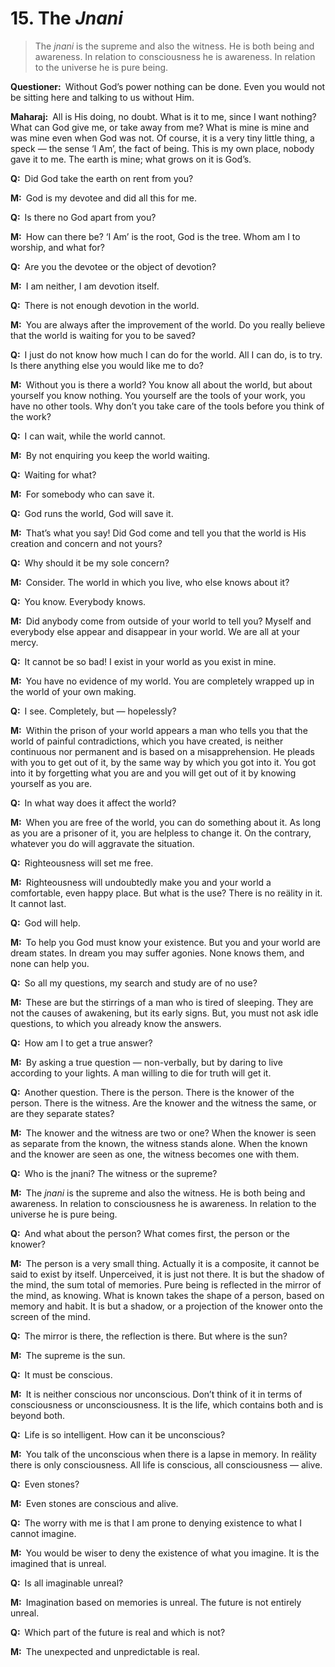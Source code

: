 # 15. The *Jnani*

>The *jnani* is the supreme and also the witness. He is both being and awareness. In relation to consciousness he is awareness. In relation to the universe he is pure being.

**Questioner:**&ensp;Without God’s power nothing can be done. Even you would not be sitting here and talking to us without Him.

**Maharaj:**&ensp;All is His doing, no doubt. What is it to me, since I want nothing? What can God give me, or take away from me? What is mine is mine and was mine even when God was not. Of course, it is a very tiny little thing, a speck — the sense ‘I Am’, the fact of being. This is my own place, nobody gave it to me. The earth is mine; what grows on it is God’s.

**Q:**&ensp;Did God take the earth on rent from you?

**M:**&ensp;God is my devotee and did all this for me.

**Q:**&ensp;Is there no God apart from you?

**M:**&ensp;How can there be? ‘I Am’ is the root, God is the tree. Whom am I to worship, and what for?

**Q:**&ensp;Are you the devotee or the object of devotion?

**M:**&ensp;I am neither, I am devotion itself.

**Q:**&ensp;There is not enough devotion in the world.

**M:**&ensp;You are always after the improvement of the world. Do you really believe that the world is waiting for you to be saved?

**Q:**&ensp;I just do not know how much I can do for the world. All I can do, is to try. Is there anything else you would like me to do?

**M:**&ensp;Without you is there a world? You know all about the world, but about yourself you know nothing. You yourself are the tools of your work, you have no other tools. Why don’t you take care of the tools before you think of the work?

**Q:**&ensp;I can wait, while the world cannot.

**M:**&ensp;By not enquiring you keep the world waiting.

**Q:**&ensp;Waiting for what?

**M:**&ensp;For somebody who can save it.

**Q:**&ensp;God runs the world, God will save it.

**M:**&ensp;That’s what you say! Did God come and tell you that the world is His creation and concern and not yours?

**Q:**&ensp;Why should it be my sole concern?

**M:**&ensp;Consider. The world in which you live, who else knows about it?

**Q:**&ensp;You know. Everybody knows.

**M:**&ensp;Did anybody come from outside of your world to tell you? Myself and everybody else appear and disappear in your world. We are all at your mercy.

**Q:**&ensp;It cannot be so bad! I exist in your world as you exist in mine.

**M:**&ensp;You have no evidence of my world. You are completely wrapped up in the world of your own making.

**Q:**&ensp;I see. Completely, but — hopelessly?

**M:**&ensp;Within the prison of your world appears a man who tells you that the world of painful contradictions, which you have created, is neither continuous nor permanent and is based on a misapprehension. He pleads with you to get out of it, by the same way by which you got into it. You got into it by forgetting what you are and you will get out of it by knowing yourself as you are.

**Q:**&ensp;In what way does it affect the world?

**M:**&ensp;When you are free of the world, you can do something about it. As long as you are a prisoner of it, you are helpless to change it. On the contrary, whatever you do will aggravate the situation.

**Q:**&ensp;Righteousness will set me free.

**M:**&ensp;Righteousness will undoubtedly make you and your world a comfortable, even happy place. But what is the use? There is no reälity in it. It cannot last.

**Q:**&ensp;God will help.

**M:**&ensp;To help you God must know your existence. But you and your world are dream states. In dream you may suffer agonies. None knows them, and none can help you.

**Q:**&ensp;So all my questions, my search and study are of no use?

**M:**&ensp;These are but the stirrings of a man who is tired of sleeping. They are not the causes of awakening, but its early signs. But, you must not ask idle questions, to which you already know the answers.

**Q:**&ensp;How am I to get a true answer?

**M:**&ensp;By asking a true question — non-verbally, but by daring to live according to your lights. A man willing to die for truth will get it.

**Q:**&ensp;Another question. There is the person. There is the knower of the person. There is the witness. Are the knower and the witness the same, or are they separate states?

**M:**&ensp;The knower and the witness are two or one? When the knower is seen as separate from the known, the witness stands alone. When the known and the knower are seen as one, the witness becomes one with them.

**Q:**&ensp;Who is the <span data-tippy-content="The knower, especially of the higher knowledge derived from meditation; “closely related to the knowledge of Brahman”.">jnani</span>? The witness or the supreme?

**M:**&ensp;The *jnani* is the supreme and also the witness. He is both being and awareness. In relation to consciousness he is awareness. In relation to the universe he is pure being.

**Q:**&ensp;And what about the person? What comes first, the person or the knower? 

**M:**&ensp;The person is a very small thing. Actually it is a composite, it cannot be said to exist by itself. Unperceived, it is just not there. It is but the shadow of the mind, the sum total of memories. Pure being is reflected in the mirror of the mind, as knowing. What is known takes the shape of a person, based on memory and habit. It is but a shadow, or a projection of the knower onto the screen of the mind.

**Q:**&ensp;The mirror is there, the reflection is there. But where is the sun?

**M:**&ensp;The supreme is the sun.

**Q:**&ensp;It must be conscious.

**M:**&ensp;It is neither conscious nor unconscious. Don’t think of it in terms of consciousness or unconsciousness. It is the life, which contains both and is beyond both.

**Q:**&ensp;Life is so intelligent. How can it be unconscious?

**M:**&ensp;You talk of the unconscious when there is a lapse in memory. In reälity there is only consciousness. All life is conscious, all consciousness — alive.

**Q:**&ensp;Even stones?

**M:**&ensp;Even stones are conscious and alive.

**Q:**&ensp;The worry with me is that I am prone to denying existence to what I cannot imagine.

**M:**&ensp;You would be wiser to deny the existence of what you imagine. It is the imagined that is unreal.

**Q:**&ensp;Is all imaginable unreal?

**M:**&ensp;Imagination based on memories is unreal. The future is not entirely unreal.

**Q:**&ensp;Which part of the future is real and which is not?

**M:**&ensp;The unexpected and unpredictable is real.

<script>
export default {
  props: ["slot-key"],
  mounted () {
    tippy("[data-tippy-content]", {allowHTML: true});
  }
}
</script>
